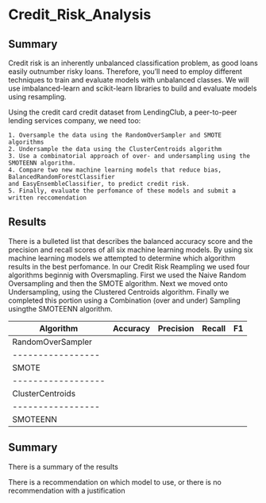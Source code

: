 # Credit_Risk_Analysis

## Summary

  Credit risk is an inherently unbalanced classification problem, as good loans easily outnumber risky loans. Therefore, you’ll
  need to employ different techniques to train and evaluate models with unbalanced classes. We will use imbalanced-learn and 
  scikit-learn libraries to build and evaluate models using resampling.

  Using the credit card credit dataset from LendingClub, a peer-to-peer lending services company, we need too:
  
    1. Oversample the data using the RandomOverSampler and SMOTE algorithms
    2. Undersample the data using the ClusterCentroids algorithm
    3. Use a combinatorial approach of over- and undersampling using the SMOTEENN algorithm.
    4. Compare two new machine learning models that reduce bias, BalancedRandomForestClassifier
    and EasyEnsembleClassifier, to predict credit risk.
    5. Finally, evaluate the perfomance of these models and submit a written reccomendation
  
## Results

  There is a bulleted list that describes the balanced accuracy score and the precision and recall scores of all six machine
  learning models.  By using six machine learning models we attempted to determine which algorithm results in the best perfomance.
  In our Credit Risk Reampling we used four algorithms beginnig with Oversmapling.  First we used the Naive Random Oversampling
  and then the SMOTE algorithm.  Next we moved onto Undersampling, using the Clustered Centroids algorithm.  Finally we completed
  this portion using a Combination (over and under) Sampling usingthe SMOTEENN algorithm.
  
   | Algorithm         | Accuracy | Precision | Recall |   F1   |
   | ----------------- | -------- | --------- | ------ | ------ |
   | RandomOverSampler |
   | ----------------- |
   | SMOTE             |
   |------------------ |
   | ClusterCentroids  |
   | ----------------- |
   | SMOTEENN          |

## Summary

  There is a summary of the results
  
  There is a recommendation on which model to use, or there is no recommendation with a justification
